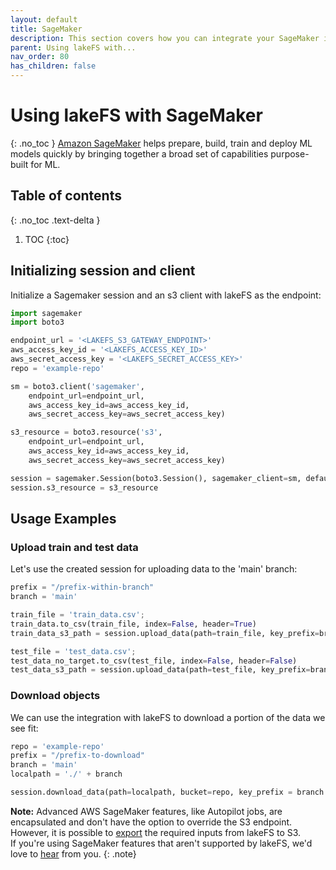 ```yaml
---
layout: default
title: SageMaker
description: This section covers how you can integrate your SageMaker installation to work with lakeFS.
parent: Using lakeFS with...
nav_order: 80
has_children: false
---
```


# Using lakeFS with SageMaker 
{: .no_toc }
[Amazon SageMaker](https://aws.amazon.com/sagemaker/) helps prepare, build, train and deploy ML models quickly by bringing together a broad set of capabilities purpose-built for ML.

## Table of contents
{: .no_toc .text-delta }

1. TOC
{:toc}

## Initializing session and client

Initialize a Sagemaker session and an s3 client with lakeFS as the endpoint:
```python
import sagemaker
import boto3

endpoint_url = '<LAKEFS_S3_GATEWAY_ENDPOINT>'
aws_access_key_id = '<LAKEFS_ACCESS_KEY_ID>'
aws_secret_access_key = '<LAKEFS_SECRET_ACCESS_KEY>'
repo = 'example-repo'

sm = boto3.client('sagemaker',
    endpoint_url=endpoint_url,
    aws_access_key_id=aws_access_key_id,
    aws_secret_access_key=aws_secret_access_key)

s3_resource = boto3.resource('s3',
    endpoint_url=endpoint_url,
    aws_access_key_id=aws_access_key_id,
    aws_secret_access_key=aws_secret_access_key)

session = sagemaker.Session(boto3.Session(), sagemaker_client=sm, default_bucket=repo)
session.s3_resource = s3_resource
```

## Usage Examples

### Upload train and test data

Let's use the created session for uploading data to the 'main' branch:

```python
prefix = "/prefix-within-branch"
branch = 'main'

train_file = 'train_data.csv';
train_data.to_csv(train_file, index=False, header=True)
train_data_s3_path = session.upload_data(path=train_file, key_prefix=branch + prefix + "/train")

test_file = 'test_data.csv';
test_data_no_target.to_csv(test_file, index=False, header=False)
test_data_s3_path = session.upload_data(path=test_file, key_prefix=branch + prefix + "/test")
```

### Download objects

We can use the integration with lakeFS to download a portion of the data we see fit:
 
```python
repo = 'example-repo'
prefix = "/prefix-to-download"
branch = 'main'
localpath = './' + branch

session.download_data(path=localpath, bucket=repo, key_prefix = branch + prefix)
```

**Note:**
Advanced AWS SageMaker features, like Autopilot jobs, are encapsulated and don't have the option to override the S3 endpoint.
However, it is possible to [export](../reference/export.md) the required inputs from lakeFS to S3.
<br/>If you're using SageMaker features that aren't supported by lakeFS, we'd love to [hear](https://join.slack.com/t/lakefs/shared_invite/zt-ks1fwp0w-bgD9PIekW86WF25nE_8_tw) from you.
{: .note}